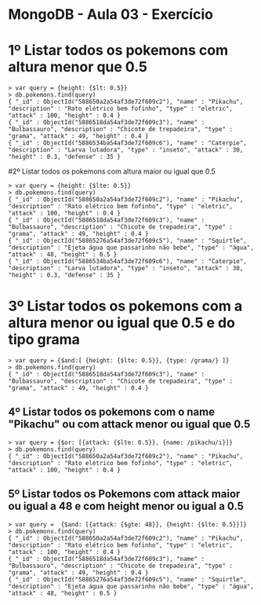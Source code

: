 # MongoDB - Aula 03 - Exercício

# 1º Listar todos os pokemons com altura menor que 0.5
```
> var query = {height: {$lt: 0.5}}
> db.pokemons.find(query)
{ "_id" : ObjectId("588650a2a54af3de72f609c2"), "name" : "Pikachu", "description" : "Rato elétrico bem fofinho", "type" : "eletric", "attack" : 100, "height" : 0.4 }
{ "_id" : ObjectId("5886518da54af3de72f609c3"), "name" : "Bulbassauro", "description" : "Chicote de trepadeira", "type" : "grama", "attack" : 49, "height" : 0.4 }
{ "_id" : ObjectId("5886534ba54af3de72f609c6"), "name" : "Caterpie", "description" : "Larva lutadora", "type" : "inseto", "attack" : 30, "height" : 0.3, "defense" : 35 }

```

#2º Listar todos os pokemons com altura maior ou igual que 0.5
```
> var query = {height: {$lte: 0.5}}
> db.pokemons.find(query)
{ "_id" : ObjectId("588650a2a54af3de72f609c2"), "name" : "Pikachu", "description" : "Rato elétrico bem fofinho", "type" : "eletric", "attack" : 100, "height" : 0.4 }
{ "_id" : ObjectId("5886518da54af3de72f609c3"), "name" : "Bulbassauro", "description" : "Chicote de trepadeira", "type" : "grama", "attack" : 49, "height" : 0.4 }
{ "_id" : ObjectId("58865276a54af3de72f609c5"), "name" : "Squirtle", "description" : "Ejeta água que passarinho não bebe", "type" : "água", "attack" : 48, "height" : 0.5 }
{ "_id" : ObjectId("5886534ba54af3de72f609c6"), "name" : "Caterpie", "description" : "Larva lutadora", "type" : "inseto", "attack" : 30, "height" : 0.3, "defense" : 35 }

```

# 3º Listar todos os pokemons com a altura menor ou igual que 0.5 e do tipo grama 
```
> var query = {$and:[ {height: {$lte: 0.5}}, {type: /grama/} ]}
> db.pokemons.find(query)
{ "_id" : ObjectId("5886518da54af3de72f609c3"), "name" : "Bulbassauro", "description" : "Chicote de trepadeira", "type" : "grama", "attack" : 49, "height" : 0.4 }

```

## 4º Listar todos os pokemons com o name "Pikachu" ou com attack menor ou igual que 0.5
```
> var query = {$or: [{attack: {$lte: 0.5}}, {name: /pikachu/i}]}
> db.pokemons.find(query)
{ "_id" : ObjectId("588650a2a54af3de72f609c2"), "name" : "Pikachu", "description" : "Rato elétrico bem fofinho", "type" : "eletric", "attack" : 100, "height" : 0.4 }

``` 

## 5º Listar todos os Pokemons com attack maior ou igual a 48 e com height menor ou igual a 0.5
```
> var query =  {$and: [{attack: {$gte: 48}}, {height: {$lte: 0.5}}]}
> db.pokemons.find(query)
{ "_id" : ObjectId("588650a2a54af3de72f609c2"), "name" : "Pikachu", "description" : "Rato elétrico bem fofinho", "type" : "eletric", "attack" : 100, "height" : 0.4 }
{ "_id" : ObjectId("5886518da54af3de72f609c3"), "name" : "Bulbassauro", "description" : "Chicote de trepadeira", "type" : "grama", "attack" : 49, "height" : 0.4 }
{ "_id" : ObjectId("58865276a54af3de72f609c5"), "name" : "Squirtle", "description" : "Ejeta água que passarinho não bebe", "type" : "água", "attack" : 48, "height" : 0.5 }


```


